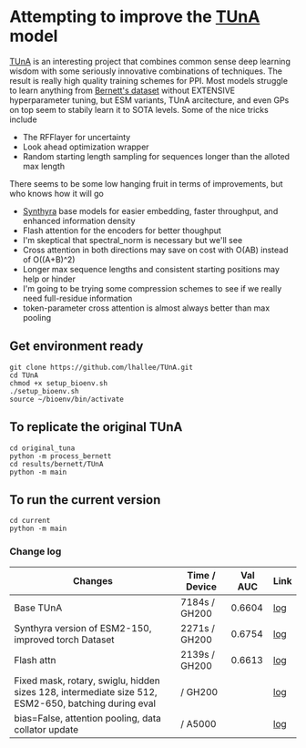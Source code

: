 # Attempting to improve the [TUnA](https://github.com/Wang-lab-UCSD/TUnA) model

[TUnA](https://github.com/Wang-lab-UCSD/TUnA/tree/8cd8b079cae26ae6f431adaf9dcae591ba401d1a) is an interesting project that combines common sense deep learning wisdom with some seriously innovative combinations of techniques. The result is really high quality training schemes for PPI. Most models struggle to learn anything from [Bernett's dataset](https://huggingface.co/datasets/Synthyra/bernett_gold_ppi) without EXTENSIVE hyperparameter tuning, but ESM variants, TUnA arcitecture, and even GPs on top seem to stabily learn it to SOTA levels. Some of the nice tricks include
- The RFFlayer for uncertainty
- Look ahead optimization wrapper
- Random starting length sampling for sequences longer than the alloted max length

There seems to be some low hanging fruit in terms of improvements, but who knows how it will go
- [Synthyra](https://huggingface.co/Synthyra) base models for easier embedding, faster throughput, and enhanced information density
- Flash attention for the encoders for better thoughput
- I'm skeptical that spectral_norm is necessary but we'll see
- Cross attention in both directions may save on cost with O(AB) instead of O((A+B)^2)
- Longer max sequence lengths and consistent starting positions may help or hinder
- I'm going to be trying some compression schemes to see if we really need full-residue information
- token-parameter cross attention is almost always better than max pooling

## Get environment ready
```
git clone https://github.com/lhallee/TUnA.git
cd TUnA
chmod +x setup_bioenv.sh
./setup_bioenv.sh
source ~/bioenv/bin/activate
```

## To replicate the original TUnA
```
cd original_tuna
python -m process_bernett
cd results/bernett/TUnA
python -m main
```

## To run the current version
```
cd current
python -m main
```

### Change log
| Changes | Time / Device | Val AUC | Link |
|-|-|-|-|
| Base TUnA | 7184s / GH200 | 0.6604 | [log](original_tuna/results/bernett/TUnA/base_tuna_4_12_25.txt) |
| Synthyra version of ESM2-150, improved torch Dataset | 2271s / GH200 | 0.6754 | [log](runs/1/switch_to_synthyra_4_13_25.txt) |
| Flash attn | 2139s / GH200 | 0.6613 | [log](runs/2/flash_attn_4_13_25.txt) |
| Fixed mask, rotary, swiglu, hidden sizes 128, intermediate size 512, ESM2-650, batching during eval | / GH200 |  | [log](runs/2/flash_attn_4_13_25.txt) |
| bias=False, attention pooling, data collator update| / A5000 |  | [log](runs/2/flash_attn_4_13_25.txt) |
